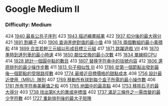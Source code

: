 # Google Medium II

### Difficulty: Medium

424 [1940 最長公共子序列](./Google/1940.md) 
423 [1943 描述繪畫結果](./Google/1943.md) 
422 [1937 扣分後的最大得分](./Google/1937.md) 
421 [1891 割繩子](./Google/1891.md) 
420 [1906 查询差绝對值的最小值](./Google/1906.md) 
419 [1874 兩個數組的最小乘積和](./Google/1874.md) 
418 [1899 合並若幹三元組以形成目標三元組](./Google/1899.md) 
417 [1871 跳躍遊戲 VII](./Google/1871.md) 
416 [1870 準時到達列車的最小時速](./Google/1870.md) 
416 [1850 鄰位交換的最小次數](./Google/1850.md) 
415 [1834 單線程CPU](./Google/1834.md) 
414 [1828 統計一個圓中點的數目](./Google/1828.md) 
413 [1807 替换字符串中的括號内容](./Google/1807.md) 412 [1806 還原排列的最少操作步數](./Google/1806.md) 
411 [1813 句子相似性 III](./Google/1813.md) 
410 [1786 從第一個節點出發到最後一個節點的受限路徑數](./Google/1786.md) 
409 [1774 最接近目標價格的甜點成本](./Google/1774.md) 
408 [1756 設計最近使用（MRU）隊列](./Google/1756.md) 
407 [1769 移動所有球到每个盒子所需的最小操作數](./Google/1769.md) 
406 [1781 所有字符串美麗值之和](./Google/1781.md) 
405 [1765 地圖中的最高點](./Google/1765.md) 
404 [1753 移除石子的最大得分](./Google/1753.md) 
403 [1738 找出第K大的異或座標值](./Google/1738.md) 
402 [1737 滿足三條件之一需改變的最少字符數](./Google/1737.md) 
401 [1727 重新排列後的最大子矩陣](./Google/1727.md) 